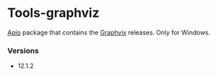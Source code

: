 # Tools-graphviz

[Apio](https://github.com/FPGAwars/apio) package that contains the [Graphvix](https://graphviz.org/) releases. Only for Windows.

### Versions

* 12.1.2 
